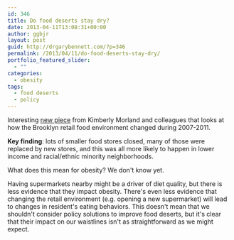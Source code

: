 ```yaml
---
id: 346
title: Do food deserts stay dry?
date: 2013-04-11T13:08:31+00:00
author: ggbjr
layout: post
guid: http://drgarybennett.com/?p=346
permalink: /2013/04/11/do-food-deserts-stay-dry/
portfolio_featured_slider:
  - ""
categories:
  - obesity
tags:
  - food deserts
  - policy
---
```

Interesting [new piece](http://www.ijbnpa.org/content/pdf/1479-5868-10-46.pdf) from Kimberly Morland and colleagues that looks at how the Brooklyn retail food environment changed during 2007-2011. 

**Key finding**: lots of smaller food stores closed, many of those were replaced by new stores, and this was all more likely to happen in lower income and racial/ethnic minority neighborhoods. 

What does this mean for obesity? We don't know yet.

Having supermarkets nearby might be a driver of diet quality, but there is less evidence that they impact obesity. There's even less evidence that changing the retail environment (e.g. opening a new supermarket) will lead to changes in resident's eating behaviors. This doesn't mean that we shouldn't consider policy solutions to improve food deserts, but it's clear that their impact on our waistlines isn't as straightforward as we might expect.